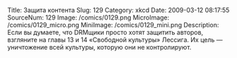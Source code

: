 Title: Защита контента 
Slug: 129 
Category: xkcd 
Date: 2009-03-12 08:17:55 
SourceNum: 129 
Image: /comics/0129.png 
MicroImage: /comics/0129_micro.png 
MiniImage: /comics/0129_mini.png 
Description: Если вы думаете, что DRMщики просто хотят защитить авторов, взгляните на главы 13 и&nbsp;14 «Свободной&nbsp;культуры» Лессига. Их&nbsp;цель &mdash; уничтожение всей культуры, которую они не&nbsp;контролируют. 

